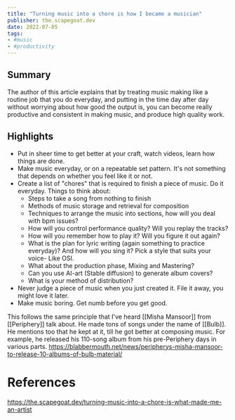 ```yaml
---
title: "Turning music into a chore is how I became a musician"
publisher: the.scapegoat.dev
date: 2022-07-05
tags: 
- #music
- #productivity 
---
```


## Summary

The author of this article explains that by treating music making like a routine job that you do everyday, and putting in the time day after day without worrying about how good the output is, you can become really productive and consistent in making music, and produce high quality work.

## Highlights

- Put in sheer time to get better at your craft, watch videos, learn how things are done.
- Make music everyday, or on a repeatable set pattern. It's not something that depends on whether you feel like it or not.
- Create a list of "chores" that is required to finish a piece of music. Do it everyday. Things to think about:
	- Steps to take a song from nothing to finish
	- Methods of music storage and retrieval for composition
	- Techniques to arrange the music into sections, how will you deal with bpm issues?
	- How will you control performance quality? Will you replay the tracks?
	- How will you remember how to play it? Will you figure it out again?
	- What is the plan for lyric writing (again something to practice everyday)? And how will you sing it? Pick a style that suits your voice- Like OSI.
	- What about the production phase, Mixing and Mastering?
	- Can you use AI-art (Stable diffusion) to generate album covers?
	- What is your method of distribution?
- Never judge a piece of music when you just created it. File it away, you might love it later.
- Make music boring. Get numb before you get good.

This follows the same principle that I've heard [[Misha Mansoor]] from [[Periphery]] talk about. He made tons of songs under the name of [[Bulb]]. He mentions too that he kept at it, till he got better at composing music. For example, he released his 110-song album from his pre-Periphery days in various parts. https://blabbermouth.net/news/peripherys-misha-mansoor-to-release-10-albums-of-bulb-material/

# References

https://the.scapegoat.dev/turning-music-into-a-chore-is-what-made-me-an-artist